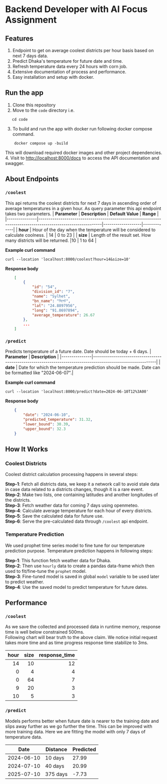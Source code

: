 # Backend Developer with AI Focus Assignment

## Features

1. Endpoint to get on average coolest districts per hour basis based on next 7 days data.  
2. Predict Dhaka's temperature for future date and time.  
3. Refresh temperature data every 24 hours with corn job.  
4. Extensive documentation of process and performance.  
5. Easy installation and setup with docker.  

## Run the app  

1. Clone this repository
2. Move to the `code` directory i.e. 
```shell
   cd code
```
3. To build and run the app with docker run following docker compose command.
```shell
    docker compose up -build
```
This will download required docker images and other project dependencies.
4. Visit to [http://localhost:8000/docs](http://localhost:8000/docs) to access the API documentation and swagger.


## About Endpoints 

### `/coolest` 
This api returns the coolest districts for next 7 days in ascending order of average temperatures in a given hour. As query parameter this api  endpoint 
takes two parameters.
| **Parameter** | **Description**                                                                                             | **Default Value** | **Range**   |
|---------------|-------------------------------------------------------------------------------------------------------------|-------------------|-------------|
| **hour**      | Hour of the day when the temperature will be considered to calculate coolness.                              | 14                | 0 to 23     |
| **size**      | Length of the result set. How many districts will be returned. |10                | 1 to 64     |

**Example curl command**
```curl
curl --location 'localhost:8000/coolest?hour=14&size=10'
```

**Response body**
```json
    [
        {
            "id": "54",
            "division_id": "7",
            "name": "Sylhet",
            "bn_name": "সিলেট",
            "lat": "24.8897956",
            "long": "91.8697894",
            "average_temperature": 26.67
        },
        ...
    ]
```

### `/predict`

Predicts temperature of a future date. Date should be today + 6 days.
| **Parameter** | **Description**                                                                                             |
|---------------|-------------------------------------------------------------------------------------------------------------|
| **date**      | Date for which the temperature prediction should be made. Date can be formatted like "2024-06-07".|

**Example curl command**
```curl
curl --location 'localhost:8000/predict?date=2024-06-10T12%3A00'
```

**Response body**
```json
    {
        "date": "2024-06-10",
        "predicted_temperature": 31.32,
        "lower_bound": 30.39,
        "upper_bound": 32.3
    }
```
## How It Works  

### Coolest Districts  
Coolest district calculation processing happens in several steps:

**Step-1**: Fetch all districts data, we keep it a network call to avoid stale data in case data related to a districts changes, though it is a rare event.  
**Step-2**: Make two lists, one containing latitudes and another longitudes of the districts.  
**Step-3**: Fetch weather data for coming 7 days using openmeteo.  
**Step-4**: Calculate average temperature for each hour of every districts.  
**Step-5**: Save the calculated data for future use.  
**Step-6**: Serve the pre-calculated data through `/coolest` api endpoint.  

### Temperature Prediction
We used prophet time series model to fine tune for our temperature prediction purpose.
Temperature prediction happens in following steps:  

**Step-1**: This function fetch weather data for Dhaka.  
**Step-2**: Then use `hourly` data to create a pandas data-frame which then used to fit/fine-tune the `prophet` model.  
**Step-3**: Fine-tuned model is saved in global `model` variable to be used later to predict weather.  
**Step-4**: Use the saved model to predict temperature for future dates.   

## Performance

### `/coolest` 

As we save the collected and processed data in runtime memory, response time is well below constrained 500ms.  
Following chart will bear truth to the above claim. We notice initial request takes more time and as time progress response time stabilize to 3ms.

|   hour |   size |   response_time |
|-------:|-------:|----------------:|
|     14 |     10 |              12 |
|      0 |      4 |               4 |
|      0 |     64 |               7 |
|      9 |     20 |               3 |
|     10 |      5 |               3 |


### `/predict` 

Models performs better when future date is nearer to the training date and
slips away further as we go further the time. This can be improved with more training data.
Here we are fitting the model with only 7 days of temperature data.

| Date                | Distance | Predicted |
|---------------------|----------|-----------|
| 2024-06-10 | 10 days  |  27.99     |
| 2024-07-10 | 40 days  | 20.99     |
| 2025-07-10 | 375 days | -7.73    |